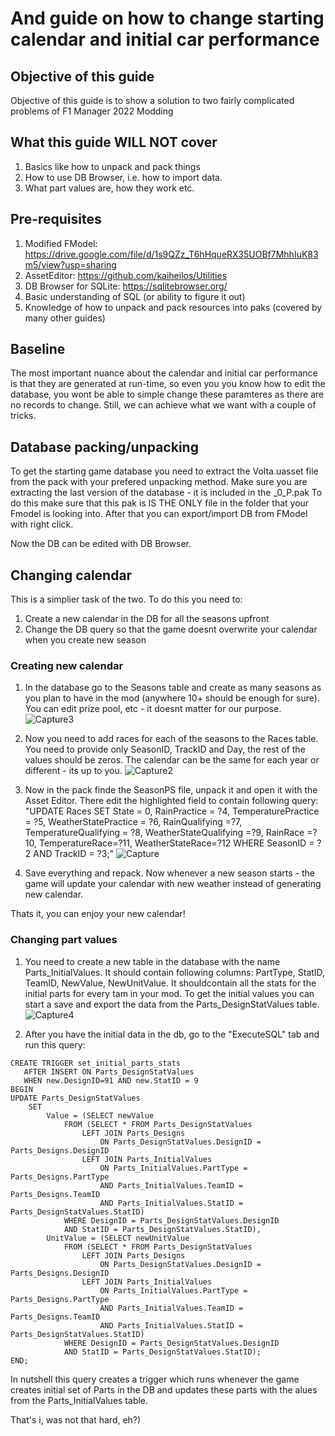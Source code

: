 # And guide on how to change starting calendar and initial car performance

## Objective of this guide

Objective of this guide is to show a solution to two fairly complicated problems of F1 Manager 2022 Modding

## What this guide WILL NOT cover

1. Basics like how to unpack and pack things
2. How to use DB Browser, i.e. how to import data.
3. What part values are, how they work etc. 

## Pre-requisites

1. Modified FModel: https://drive.google.com/file/d/1s9QZz_T6hHqueRX35UOBf7MhhIuK83m5/view?usp=sharing
2. AssetEditor: https://github.com/kaiheilos/Utilities
3. DB Browser for SQLite: https://sqlitebrowser.org/
4. Basic understanding of SQL (or ability to figure it out)
5. Knowledge of how to unpack and pack resources into paks (covered by many other guides)

## Baseline

The most important nuance about the calendar and initial car performance is that they are generated at run-time, 
so even you you know how to edit the database, you wont be able to simple change these paramteres as there are no records to change.
Still, we can achieve what we want with a couple of tricks.

## Database packing/unpacking

To get the starting game database you need to extract the Volta.uasset file from the pack with your prefered unpacking method.
Make sure you are extracting the last version of the database - it is included in the _0_P.pak
To do this make sure that this pak is IS THE ONLY file in the folder that your Fmodel is looking into.
After that you can export/import DB from FModel with right click.

Now the DB can be edited with DB Browser.

## Changing calendar

This is a simplier task of the two. To do this you need to:
1. Create a new calendar in the DB for all the seasons upfront
2. Change the DB query so that the game doesnt overwrite your calendar when you create new season

### Creating new calendar

1. In the database go to the Seasons table and create as many seasons as you plan to have in the mod (anywhere 10+ should be enough for sure).
You can edit prize pool, etc - it doesnt matter for our purpose.
![Capture3](https://user-images.githubusercontent.com/6393266/197652727-4d2e9f3c-649d-4361-abe1-ab67845511cd.PNG)

2. Now you need to add races for each of the seasons to the Races table. You need to provide only SeasonID, TrackID and Day, 
the rest of the values should be zeros. The calendar can be the same for each year or different - its up to you.
![Capture2](https://user-images.githubusercontent.com/6393266/197652714-c2b7935a-7fa6-4c79-8447-654de9ae1093.PNG)


3. Now in the pack finde the SeasonPS file, unpack it and open it with the Asset Editor.
There edit the highlighted field to contain following query: 
"UPDATE Races SET State = 0, RainPractice = ?4, TemperaturePractice = ?5, WeatherStatePractice = ?6, RainQualifying =?7, TemperatureQualifying = ?8, WeatherStateQualifying =?9, RainRace =?10, TemperatureRace=?11, WeatherStateRace=?12 WHERE SeasonID = ?2 AND TrackID = ?3;"
![Capture](https://user-images.githubusercontent.com/6393266/197652695-bbd9991d-09ac-4eb0-ac19-892f83e3e19d.PNG)


4. Save everything and repack. Now whenever a new season starts - the game will update your calendar with new weather instead of generating new calendar.

Thats it, you can enjoy your new calendar!

### Changing part values

1. You need to create a new table in the database with the name Parts_InitialValues. It should contain following columns: PartType, StatID, TeamID, NewValue, NewUnitValue. It shouldcontain all the stats for the initial parts for every tam in your mod. To get the initial values you can start a save and export the data from the Parts_DesignStatValues table.
![Capture4](https://user-images.githubusercontent.com/6393266/197653162-b41f4d03-0346-45b0-a987-fa1b991c950e.PNG)

2. After you have the initial data in the db, go to the "ExecuteSQL" tab and run this query:
```
CREATE TRIGGER set_initial_parts_stats
   AFTER INSERT ON Parts_DesignStatValues
   WHEN new.DesignID=91 AND new.StatID = 9
BEGIN
UPDATE Parts_DesignStatValues
    SET
        Value = (SELECT newValue 
            FROM (SELECT * FROM Parts_DesignStatValues 
                LEFT JOIN Parts_Designs 
                    ON Parts_DesignStatValues.DesignID = Parts_Designs.DesignID
                LEFT JOIN Parts_InitialValues 
                    ON Parts_InitialValues.PartType = Parts_Designs.PartType 
                    AND Parts_InitialValues.TeamID = Parts_Designs.TeamID
                    AND Parts_InitialValues.StatID = Parts_DesignStatValues.StatID)
            WHERE DesignID = Parts_DesignStatValues.DesignID
            AND StatID = Parts_DesignStatValues.StatID),
        UnitValue = (SELECT newUnitValue 
            FROM (SELECT * FROM Parts_DesignStatValues 
                LEFT JOIN Parts_Designs 
                    ON Parts_DesignStatValues.DesignID = Parts_Designs.DesignID
                LEFT JOIN Parts_InitialValues 
                    ON Parts_InitialValues.PartType = Parts_Designs.PartType 
                    AND Parts_InitialValues.TeamID = Parts_Designs.TeamID
                    AND Parts_InitialValues.StatID = Parts_DesignStatValues.StatID)
            WHERE DesignID = Parts_DesignStatValues.DesignID
            AND StatID = Parts_DesignStatValues.StatID);
END;
```
In nutshell this query creates a trigger which runs whenever the game creates initial set of Parts in the DB and updates these parts with the alues from the Parts_InitialValues table.

That's i, was not that hard, eh?)





